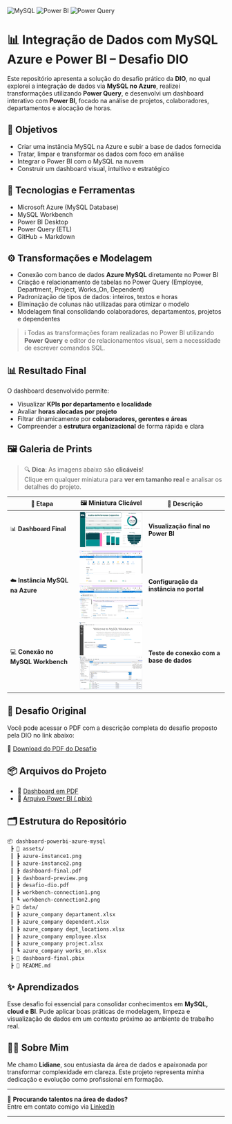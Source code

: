 ![MySQL](https://img.shields.io/badge/MySQL-Azure-blue)
![Power BI](https://img.shields.io/badge/Power%20BI-Dashboard-yellow)
![Power Query](https://img.shields.io/badge/Power%20Query-ETL-green)

# 📊 Integração de Dados com MySQL Azure e Power BI – Desafio DIO

Este repositório apresenta a solução do desafio prático da **DIO**, no qual explorei a integração de dados via **MySQL no Azure**, realizei transformações utilizando **Power Query**, e desenvolvi um dashboard interativo com **Power BI**, focado na análise de projetos, colaboradores, departamentos e alocação de horas.

## 🎯 Objetivos

- Criar uma instância MySQL na Azure e subir a base de dados fornecida
- Tratar, limpar e transformar os dados com foco em análise
- Integrar o Power BI com o MySQL na nuvem
- Construir um dashboard visual, intuitivo e estratégico

## 🧰 Tecnologias e Ferramentas

- Microsoft Azure (MySQL Database)
- MySQL Workbench
- Power BI Desktop
- Power Query (ETL)
- GitHub + Markdown

## ⚙️ Transformações e Modelagem

- Conexão com banco de dados **Azure MySQL** diretamente no Power BI  
- Criação e relacionamento de tabelas no Power Query (Employee, Department, Project, Works_On, Dependent)  
- Padronização de tipos de dados: inteiros, textos e horas  
- Eliminação de colunas não utilizadas para otimizar o modelo  
- Modelagem final consolidando colaboradores, departamentos, projetos e dependentes

> ℹ️ Todas as transformações foram realizadas no Power BI utilizando **Power Query** e editor de relacionamentos visual, sem a necessidade de escrever comandos SQL.

## 📊 Resultado Final

O dashboard desenvolvido permite:

- Visualizar **KPIs por departamento e localidade**
- Avaliar **horas alocadas por projeto**
- Filtrar dinamicamente por **colaboradores, gerentes e áreas**
- Compreender a **estrutura organizacional** de forma rápida e clara

## 🖼️ Galeria de Prints

> 🔍 **Dica**: As imagens abaixo são **clicáveis**!  
> Clique em qualquer miniatura para **ver em tamanho real** e analisar os detalhes do projeto.

| 📌 **Etapa**                      | 🖼️ **Miniatura Clicável**                                                                                     | 📝 **Descrição**                              |
|----------------------------------|----------------------------------------------------------------------------------------------------------------|----------------------------------------------|
| 📊 **Dashboard Final**           | [<img src="./assets/dashboard-preview.png" width="250"/>](./assets/dashboard-preview.png)                     | **Visualização final no Power BI**           |
| ☁️ **Instância MySQL na Azure**  | [<img src="./assets/azure-instance1.png" width="250"/>](./assets/azure-instance1.png)<br>[<img src="./assets/azure-instance2.png" width="250"/>](./assets/azure-instance2.png) | **Configuração da instância no portal**      |
| 💻 **Conexão no MySQL Workbench**| [<img src="./assets/workbench-connection1.png" width="250"/>](./assets/workbench-connection1.png)<br>[<img src="./assets/workbench-connection2.png" width="250"/>](./assets/workbench-connection2.png) | **Teste de conexão com a base de dados**     |


## 📎 Desafio Original

Você pode acessar o PDF com a descrição completa do desafio proposto pela DIO no link abaixo:

📄 [Download do PDF do Desafio](./assets/desafio-dio.pdf)


## 📦 Arquivos do Projeto

- 📄 [Dashboard em PDF](./assets/dashboard-final.pdf)  
- 💾 [Arquivo Power BI (.pbix)](./dashboard-final.pbix)


## 🗂️ Estrutura do Repositório

```bash
📦 dashboard-powerbi-azure-mysql
 ┣ 📂 assets/
 ┃ ┣ azure-instance1.png
 ┃ ┣ azure-instance2.png
 ┃ ┣ dashboard-final.pdf
 ┃ ┣ dashboard-preview.png
 ┃ ┣ desafio-dio.pdf
 ┃ ┣ workbench-connection1.png
 ┃ ┗ workbench-connection2.png
 ┣ 📂 data/
 ┃ ┣ azure_company departament.xlsx
 ┃ ┣ azure_company dependent.xlsx
 ┃ ┣ azure_company dept_locations.xlsx
 ┃ ┣ azure_company employee.xlsx
 ┃ ┣ azure_company project.xlsx
 ┃ ┗ azure_company works_on.xlsx
 ┣ 📄 dashboard-final.pbix
 ┣ 📄 README.md
```

## ✨ Aprendizados

Esse desafio foi essencial para consolidar conhecimentos em **MySQL, cloud e BI**. Pude aplicar boas práticas de modelagem, limpeza e visualização de dados em um contexto próximo ao ambiente de trabalho real.

## 🙋‍♀️ Sobre Mim

Me chamo **Lidiane**, sou entusiasta da área de dados e apaixonada por transformar complexidade em clareza. Este projeto representa minha dedicação e evolução como profissional em formação.

---

💼 **Procurando talentos na área de dados?**  
Entre em contato comigo via [LinkedIn](https://www.linkedin.com/in/lidianesouza-88)

---
